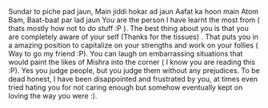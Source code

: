 Sundar to piche pad jaun, Main jiddi hokar ad jaun 
Aafat ka hoon main Atom Bam, Baat-baat par lad jaun 
You are the person I have learnt the most from ( thats mostly how not to do stuff :P ). The best thing about you is that you are completely aware of your self (Thanks for the tissues) . That puts you in a amazing position to capitalize on your strengths and work on your follies ( Way to go my friend :P). You can laugh on embarrassing situations that would paint the likes of Mishra into the corner ( I know you are reading this :P). Yes you judge people, but you judge them without any prejudices. To be dead honest, I have been disappointed and frustrated by you, at times even tried hating you for not caring enough but somehow eventually kept on loving the way you were :).